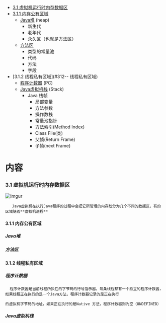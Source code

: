 

 *  [3.1  虚拟机运行时内存数据区](#31--虚拟机运行时内)
  * [3.1.1  内存公有区域](#311--内存公有区域)
       *  [Java堆](#Java堆 ) (heap)
          *  新生代
          *  老年代
          *  永久区（也就是方法区）
      *  [方法区](#方法区)
          *  类型的常量池
          *  代码
          *  方法
          *  字段
  * [3.1.2  线程私有区域](#312-- 线程私有区域)
      *  [程序计数器](#程序计数器) (PC)
      *  [Java虚拟机栈](#Java虚拟机栈) (Stack)
          *  Java 栈帧
             *  局部变量
             *  方法参数
             *  操作数栈
             *  常量池指针
             *  方法索引(Method Index)
             *  Class File(类)
             *  父帧(Return Frame)
             *  子帧(next Frame)


# 内容

### 3.1  虚拟机运行时内存数据区

![Imgur](https://farm5.staticflickr.com/4844/44526811110_9affbba6c2_o.jpg)

       Java虚拟机在执行Java程序的过程中会把它所管理的内存划分为几个不同的数据区，有的区域随着**虚拟机进程**

#### 3.1.1  内存公有区域
##### Java堆 
##### 方法区
#### 3.1.2  线程私有区域
##### 程序计数器
      程序计数器是当前线程所执性的字节码的行号指示器，每条线程都有一个独立的程序计数器，如果线程正在执行的是一个Java方法，程序计数器记录的是正在执行
      的虚拟机字节码的地址，如果正在执行的是Native 方法，程序计数器则为空（UNDEFINED）
##### Java虚拟机栈

